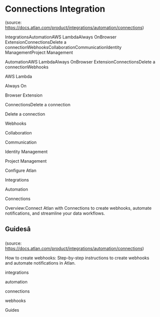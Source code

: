 # Connections Integration
(source: https://docs.atlan.com/product/integrations/automation/connections)

IntegrationsAutomationAWS LambdaAlways OnBrowser ExtensionConnectionsDelete a connectionWebhooksCollaborationCommunicationIdentity ManagementProject Management

AutomationAWS LambdaAlways OnBrowser ExtensionConnectionsDelete a connectionWebhooks

AWS Lambda

Always On

Browser Extension

ConnectionsDelete a connection

Delete a connection

Webhooks

Collaboration

Communication

Identity Management

Project Management

Configure Atlan

Integrations

Automation

Connections

Overview:Connect Atlan with Connections to create webhooks, automate notifications, and streamline your data workflows.



## Guidesâ
(source: https://docs.atlan.com/product/integrations/automation/connections)

How to create webhooks: Step-by-step instructions to create webhooks and automate notifications in Atlan.

integrations

automation

connections

webhooks

Guides
